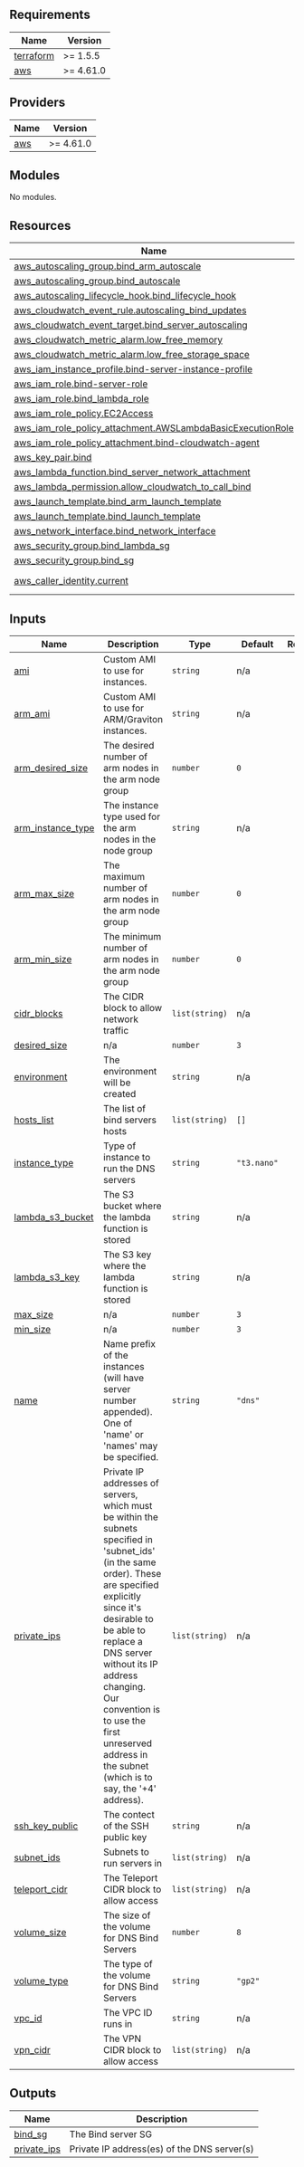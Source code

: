 <!-- BEGIN_TF_DOCS -->
## Requirements

| Name | Version |
|------|---------|
| <a name="requirement_terraform"></a> [terraform](#requirement\_terraform) | >= 1.5.5 |
| <a name="requirement_aws"></a> [aws](#requirement\_aws) | >= 4.61.0 |

## Providers

| Name | Version |
|------|---------|
| <a name="provider_aws"></a> [aws](#provider\_aws) | >= 4.61.0 |

## Modules

No modules.

## Resources

| Name | Type |
|------|------|
| [aws_autoscaling_group.bind_arm_autoscale](https://registry.terraform.io/providers/hashicorp/aws/latest/docs/resources/autoscaling_group) | resource |
| [aws_autoscaling_group.bind_autoscale](https://registry.terraform.io/providers/hashicorp/aws/latest/docs/resources/autoscaling_group) | resource |
| [aws_autoscaling_lifecycle_hook.bind_lifecycle_hook](https://registry.terraform.io/providers/hashicorp/aws/latest/docs/resources/autoscaling_lifecycle_hook) | resource |
| [aws_cloudwatch_event_rule.autoscaling_bind_updates](https://registry.terraform.io/providers/hashicorp/aws/latest/docs/resources/cloudwatch_event_rule) | resource |
| [aws_cloudwatch_event_target.bind_server_autoscaling](https://registry.terraform.io/providers/hashicorp/aws/latest/docs/resources/cloudwatch_event_target) | resource |
| [aws_cloudwatch_metric_alarm.low_free_memory](https://registry.terraform.io/providers/hashicorp/aws/latest/docs/resources/cloudwatch_metric_alarm) | resource |
| [aws_cloudwatch_metric_alarm.low_free_storage_space](https://registry.terraform.io/providers/hashicorp/aws/latest/docs/resources/cloudwatch_metric_alarm) | resource |
| [aws_iam_instance_profile.bind-server-instance-profile](https://registry.terraform.io/providers/hashicorp/aws/latest/docs/resources/iam_instance_profile) | resource |
| [aws_iam_role.bind-server-role](https://registry.terraform.io/providers/hashicorp/aws/latest/docs/resources/iam_role) | resource |
| [aws_iam_role.bind_lambda_role](https://registry.terraform.io/providers/hashicorp/aws/latest/docs/resources/iam_role) | resource |
| [aws_iam_role_policy.EC2Access](https://registry.terraform.io/providers/hashicorp/aws/latest/docs/resources/iam_role_policy) | resource |
| [aws_iam_role_policy_attachment.AWSLambdaBasicExecutionRole](https://registry.terraform.io/providers/hashicorp/aws/latest/docs/resources/iam_role_policy_attachment) | resource |
| [aws_iam_role_policy_attachment.bind-cloudwatch-agent](https://registry.terraform.io/providers/hashicorp/aws/latest/docs/resources/iam_role_policy_attachment) | resource |
| [aws_key_pair.bind](https://registry.terraform.io/providers/hashicorp/aws/latest/docs/resources/key_pair) | resource |
| [aws_lambda_function.bind_server_network_attachment](https://registry.terraform.io/providers/hashicorp/aws/latest/docs/resources/lambda_function) | resource |
| [aws_lambda_permission.allow_cloudwatch_to_call_bind](https://registry.terraform.io/providers/hashicorp/aws/latest/docs/resources/lambda_permission) | resource |
| [aws_launch_template.bind_arm_launch_template](https://registry.terraform.io/providers/hashicorp/aws/latest/docs/resources/launch_template) | resource |
| [aws_launch_template.bind_launch_template](https://registry.terraform.io/providers/hashicorp/aws/latest/docs/resources/launch_template) | resource |
| [aws_network_interface.bind_network_interface](https://registry.terraform.io/providers/hashicorp/aws/latest/docs/resources/network_interface) | resource |
| [aws_security_group.bind_lambda_sg](https://registry.terraform.io/providers/hashicorp/aws/latest/docs/resources/security_group) | resource |
| [aws_security_group.bind_sg](https://registry.terraform.io/providers/hashicorp/aws/latest/docs/resources/security_group) | resource |
| [aws_caller_identity.current](https://registry.terraform.io/providers/hashicorp/aws/latest/docs/data-sources/caller_identity) | data source |

## Inputs

| Name | Description | Type | Default | Required |
|------|-------------|------|---------|:--------:|
| <a name="input_ami"></a> [ami](#input\_ami) | Custom AMI to use for instances. | `string` | n/a | yes |
| <a name="input_arm_ami"></a> [arm\_ami](#input\_arm\_ami) | Custom AMI to use for ARM/Graviton instances. | `string` | n/a | yes |
| <a name="input_arm_desired_size"></a> [arm\_desired\_size](#input\_arm\_desired\_size) | The desired number of arm nodes in the arm node group | `number` | `0` | no |
| <a name="input_arm_instance_type"></a> [arm\_instance\_type](#input\_arm\_instance\_type) | The instance type used for the arm nodes in the node group | `string` | n/a | yes |
| <a name="input_arm_max_size"></a> [arm\_max\_size](#input\_arm\_max\_size) | The maximum number of arm nodes in the arm node group | `number` | `0` | no |
| <a name="input_arm_min_size"></a> [arm\_min\_size](#input\_arm\_min\_size) | The minimum number of arm nodes in the arm node group | `number` | `0` | no |
| <a name="input_cidr_blocks"></a> [cidr\_blocks](#input\_cidr\_blocks) | The CIDR block to allow network traffic | `list(string)` | n/a | yes |
| <a name="input_desired_size"></a> [desired\_size](#input\_desired\_size) | n/a | `number` | `3` | no |
| <a name="input_environment"></a> [environment](#input\_environment) | The environment will be created | `string` | n/a | yes |
| <a name="input_hosts_list"></a> [hosts\_list](#input\_hosts\_list) | The list of bind servers hosts | `list(string)` | `[]` | no |
| <a name="input_instance_type"></a> [instance\_type](#input\_instance\_type) | Type of instance to run the DNS servers | `string` | `"t3.nano"` | no |
| <a name="input_lambda_s3_bucket"></a> [lambda\_s3\_bucket](#input\_lambda\_s3\_bucket) | The S3 bucket where the lambda function is stored | `string` | n/a | yes |
| <a name="input_lambda_s3_key"></a> [lambda\_s3\_key](#input\_lambda\_s3\_key) | The S3 key where the lambda function is stored | `string` | n/a | yes |
| <a name="input_max_size"></a> [max\_size](#input\_max\_size) | n/a | `number` | `3` | no |
| <a name="input_min_size"></a> [min\_size](#input\_min\_size) | n/a | `number` | `3` | no |
| <a name="input_name"></a> [name](#input\_name) | Name prefix of the instances (will have server number appended).  One of 'name' or 'names' may be specified. | `string` | `"dns"` | no |
| <a name="input_private_ips"></a> [private\_ips](#input\_private\_ips) | Private IP addresses of servers, which must be within the subnets specified in 'subnet\_ids' (in the same order).  These are specified explicitly since it's desirable to be able to replace a DNS server without its IP address changing.  Our convention is to use the first unreserved address in the subnet (which is to say, the '+4' address). | `list(string)` | n/a | yes |
| <a name="input_ssh_key_public"></a> [ssh\_key\_public](#input\_ssh\_key\_public) | The contect of the SSH public key | `string` | n/a | yes |
| <a name="input_subnet_ids"></a> [subnet\_ids](#input\_subnet\_ids) | Subnets to run servers in | `list(string)` | n/a | yes |
| <a name="input_teleport_cidr"></a> [teleport\_cidr](#input\_teleport\_cidr) | The Teleport CIDR block to allow access | `list(string)` | n/a | yes |
| <a name="input_volume_size"></a> [volume\_size](#input\_volume\_size) | The size of the volume for DNS Bind Servers | `number` | `8` | no |
| <a name="input_volume_type"></a> [volume\_type](#input\_volume\_type) | The type of the volume for DNS Bind Servers | `string` | `"gp2"` | no |
| <a name="input_vpc_id"></a> [vpc\_id](#input\_vpc\_id) | The VPC ID runs in | `string` | n/a | yes |
| <a name="input_vpn_cidr"></a> [vpn\_cidr](#input\_vpn\_cidr) | The VPN CIDR block to allow access | `list(string)` | n/a | yes |

## Outputs

| Name | Description |
|------|-------------|
| <a name="output_bind_sg"></a> [bind\_sg](#output\_bind\_sg) | The Bind server SG |
| <a name="output_private_ips"></a> [private\_ips](#output\_private\_ips) | Private IP address(es) of the DNS server(s) |
<!-- END_TF_DOCS -->